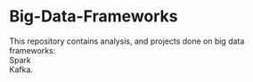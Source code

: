 # Big-Data-Frameworks

This repository contains analysis, and projects done on big data frameworks:<br>
Spark<br>
Kafka. 
